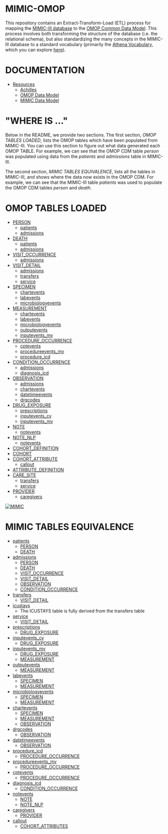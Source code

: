 MIMIC-OMOP
==========

This repository contains an Extract-Transform-Load (ETL) process for mapping the [MIMIC-III database](mimic.physionet.org) to the [OMOP Common Data Model](https://github.com/OHDSI/CommonDataModel). This process involves both transforming the structure of the database (i.e. the relational schema), but also standardizing the many concepts in the MIMIC-III database to a standard vocabulary (primarily the [Athena Vocabulary](https://www.ohdsi.org/analytic-tools/athena-standardized-vocabularies/), which you can explore [here](athena.ohdsi.org)).

DOCUMENTATION
===============

- [Resources](https://mit-lcp.github.io/mimic-omop/)
    - [Achilles](https://mit-lcp.github.io/mimic-omop/AchillesWeb)
    - [OMOP Data Model](https://mit-lcp.github.io/mimic-omop/schemaspy-omop)
    - [MIMIC Data Model](https://mit-lcp.github.io/mimic-omop/schemaspy-mimic)

"WHERE IS ..."
===================================================

Below in the README, we provide two sections. The first section, *OMOP TABLES LOADED*, lists the OMOP tables which have been populated from MIMIC-III. You can use this section to figure out what data generated each OMOP TABLE. For example, we can see that the OMOP CDM table *person* was populated using data from the *patients* and *admissions* table in MIMIC-III.

The second section, *MIMIC TABLES EQUIVALENCE*, lists all the tables in MIMIC-III, and shows where the data now exists in the OMOP CDM. For example, we can see that the MIMIC-III table *patients* was used to populate the OMOP CDM tables *person* and *death*.

OMOP TABLES LOADED
==================

- [PERSON](etl/StandardizedClinicalDataTables/PERSON)
  - [patients](https://mimic.physionet.org/mimictables/patients/)
  - [admissions](https://mimic.physionet.org/mimictables/admissions/)
- [DEATH](etl/StandardizedClinicalDataTables/DEATH)
  - [patients](https://mimic.physionet.org/mimictables/patients/)
  - [admissions](https://mimic.physionet.org/mimictables/admissions/)
- [VISIT_OCCURRENCE](etl/StandardizedClinicalDataTables/VISIT_OCCURRENCE)
  - [admissions](https://mimic.physionet.org/mimictables/admissions/)
- [VISIT_DETAIL](etl/StandardizedClinicalDataTables/VISIT_DETAIL)
  - [admissions](https://mimic.physionet.org/mimictables/admissions/)
  - [transfers](https://mimic.physionet.org/mimictables/transfers/)
  - [service](https://mimic.physionet.org/mimictables/services/)
- [SPECIMEN](etl/StandardizedClinicalDataTables/SPECIMEN)
  - [chartevents](https://mimic.physionet.org/mimictables/chartevents/)
  - [labevents](https://mimic.physionet.org/mimictables/labevents/)
  - [microbiologyevents](https://mimic.physionet.org/mimictables/microbiologyevents/)
- [MEASUREMENT](etl/StandardizedClinicalDataTables/MEASUREMENT)
  - [chartevents](https://mimic.physionet.org/mimictables/chartevents/)
  - [labevents](https://mimic.physionet.org/mimictables/labevents/)
  - [microbiologyevents](https://mimic.physionet.org/mimictables/microbiologyevents/)
  - [outputevents](https://mimic.physionet.org/mimictables/outputevents/)
  - [inputevents_mv](https://mimic.physionet.org/mimictables/inputevents_mv/)
- [PROCEDURE_OCCURRENCE](etl/StandardizedClinicalDataTables/PROCEDURE_OCCURRENCE)
  - [cptevents](https://mimic.physionet.org/mimictables/cptevents/)
  - [procedureevents_mv](https://mimic.physionet.org/mimictables/procedureevents_mv/)
  - [procedure_icd](https://mimic.physionet.org/mimictables/procedures_icd/)
- [CONDITION_OCCURRENCE](etl/StandardizedClinicalDataTables/CONDITION_OCCURRENCE)
  - [admissions](https://mimic.physionet.org/mimictables/admissions/)
  - [diagnosis_icd](https://mimic.physionet.org/mimictables/diagnoses_icd/)
- [OBSERVATION](etl/StandardizedClinicalDataTables/OBSERVATION)
  - [admissions](https://mimic.physionet.org/mimictables/admissions/)
  - [chartevents](https://mimic.physionet.org/mimictables/chartevents/)
  - [datetimeevents](https://mimic.physionet.org/mimictables/datetimeevents/)
  - [drgcodes](https://mimic.physionet.org/mimictables/drgcodes/)
- [DRUG_EXPOSURE](etl/StandardizedClinicalDataTables/DRUG_EXPOSURE)
  - [prescriptions](https://mimic.physionet.org/mimictables/prescriptions/)
  - [inputevents_cv](https://mimic.physionet.org/mimictables/inputevents_cv/)
  - [inputevents_mv](https://mimic.physionet.org/mimictables/inputevents_mv/)
- [NOTE](etl/StandardizedClinicalDataTables/NOTE)
  - [notevents](https://mimic.physionet.org/mimictables/noteevents/)
- [NOTE_NLP](etl/StandardizedClinicalDataTables/NOTE_NLP)
  - [notevents](https://mimic.physionet.org/mimictables/noteevents/)
- [COHORT_DEFINITION](etl/StandardizedVocabularies/COHORT_DEFINITION)
- [COHORT](etl/StandardizedDerivedElements/COHORT)
- [COHORT_ATTRIBUTE](etl/StandardizedDerivedElements//COHORT_ATTRIBUTE)
   - [callout](https://mimic.physionet.org/mimictables/callout/)
- [ATTRIBUTE_DEFINITION](etl/StandardizedVocabularies/ATTRIBUTE_DEFINITION)
- [CARE_SITE](etl/StandardizedHealthSystemDataTables/CARE_SITE)
  - [transfers](https://mimic.physionet.org/mimictables/transfers/)
  - [service](https://mimic.physionet.org/mimictables/services/)
- [PROVIDER](etl/StandardizedHealthSystemDataTables/PROVIDER)
  - [caregivers](https://mimic.physionet.org/mimictables/caregivers/)

[![MIMIC](https://github.com/MIT-LCP/mimic-omop/blob/master/images/mimic.png)](https://mimic.physionet.org/)

MIMIC TABLES EQUIVALENCE
========================

- [patients](https://mimic.physionet.org/mimictables/patients/)
  - [PERSON](etl/StandardizedClinicalDataTables/PERSON)
  - [DEATH](etl/StandardizedClinicalDataTables/DEATH)
- [admissions](https://mimic.physionet.org/mimictables/admissions/)
  - [PERSON](etl/StandardizedClinicalDataTables/PERSON)
  - [DEATH](etl/StandardizedClinicalDataTables/DEATH)
  - [VISIT_OCCURRENCE](etl/StandardizedClinicalDataTables/VISIT_OCCURRENCE)
  - [VISIT_DETAIL](etl/StandardizedClinicalDataTables/VISIT_DETAIL)
  - [OBSERVATION](etl/StandardizedClinicalDataTables/OBSERVATION)
  - [CONDITION_OCCURRENCE](etl/StandardizedClinicalDataTables/CONDITION_OCCURRENCE)
- [transfers](https://mimic.physionet.org/mimictables/transfers/)
  - [VISIT_DETAIL](etl/StandardizedClinicalDataTables/VISIT_DETAIL)
- [icustays](https://mimic.physionet.org/mimictables/icustays/)
  - The ICUSTAYS table is fully derived from the transfers table
- [service](https://mimic.physionet.org/mimictables/services/)
  - [VISIT_DETAIL](etl/StandardizedClinicalDataTables/VISIT_DETAIL)
- [prescriptions](https://mimic.physionet.org/mimictables/prescriptions/)
  - [DRUG_EXPOSURE](etl/StandardizedClinicalDataTables/DRUG_EXPOSURE)
- [inputevents_cv](https://mimic.physionet.org/mimictables/inputevents_cv/)
  - [DRUG_EXPOSURE](etl/StandardizedClinicalDataTables/DRUG_EXPOSURE)
- [inputevents_mv](https://mimic.physionet.org/mimictables/inputevents_mv/)
  - [DRUG_EXPOSURE](etl/StandardizedClinicalDataTables/DRUG_EXPOSURE)
  - [MEASUREMENT](etl/StandardizedClinicalDataTables/MEASUREMENT)
- [outputevents](https://mimic.physionet.org/mimictables/outputevents/)
  - [MEASUREMENT](etl/StandardizedClinicalDataTables/MEASUREMENT)
- [labevents](https://mimic.physionet.org/mimictables/labevents/)
  - [SPECIMEN](etl/StandardizedClinicalDataTables/SPECIMEN)
  - [MEASUREMENT](etl/StandardizedClinicalDataTables/MEASUREMENT)
- [microbiologyevents](https://mimic.physionet.org/mimictables/microbiologyevents/)
  - [SPECIMEN](etl/StandardizedClinicalDataTables/SPECIMEN)
  - [MEASUREMENT](etl/StandardizedClinicalDataTables/MEASUREMENT)
- [chartevents](https://mimic.physionet.org/mimictables/chartevents/)
  - [SPECIMEN](etl/StandardizedClinicalDataTables/SPECIMEN)
  - [MEASUREMENT](etl/StandardizedClinicalDataTables/MEASUREMENT)
  - [OBSERVATION](etl/StandardizedClinicalDataTables/OBSERVATION)
- [drgcodes](https://mimic.physionet.org/mimictables/drgcodes/)
  - [OBSERVATION](etl/StandardizedClinicalDataTables/OBSERVATION)
- [datetimeevents](https://mimic.physionet.org/mimictables/datetimeevents/)
  - [OBSERVATION](etl/StandardizedClinicalDataTables/OBSERVATION)
- [procedure_icd](https://mimic.physionet.org/mimictables/procedures_icd/)
  - [PROCEDURE_OCCURRENCE](etl/StandardizedClinicalDataTables/PROCEDURE_OCCURRENCE)
- [procedureevents_mv](https://mimic.physionet.org/mimictables/procedureevents_mv/)
  - [PROCEDURE_OCCURRENCE](etl/StandardizedClinicalDataTables/PROCEDURE_OCCURRENCE)
- [cptevents](https://mimic.physionet.org/mimictables/cptevents/)
  - [PROCEDURE_OCCURRENCE](etl/StandardizedClinicalDataTables/PROCEDURE_OCCURRENCE)
- [diagnosis_icd](https://mimic.physionet.org/mimictables/diagnoses_icd/)
  - [CONDITION_OCCURRENCE](etl/StandardizedClinicalDataTables/CONDITION_OCCURRENCE)
- [notevents](https://mimic.physionet.org/mimictables/noteevents/)
  - [NOTE](etl/StandardizedClinicalDataTables/NOTE)
  - [NOTE_NLP](etl/StandardizedClinicalDataTables/NOTE_NLP)
- [caregivers](https://mimic.physionet.org/mimictables/caregivers/)
  - [PROVIDER](etl/StandardizedHealthSystemDataTables/PROVIDER)
- [callout](https://mimic.physionet.org/mimictables/callout/)
  - [COHORT_ATTRIBUTES](etl/StandardizedDerivedElements/COHORT_ATTRIBUTE)


